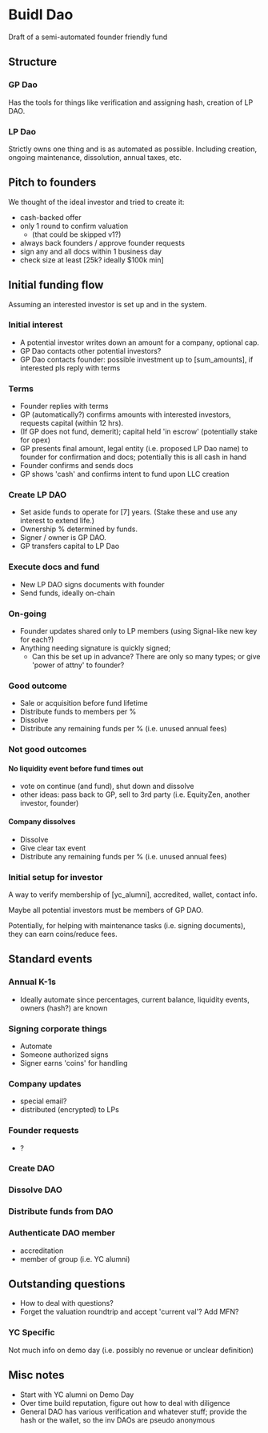 # Buidl Dao

Draft of a semi-automated founder friendly fund

## Structure

### GP Dao

Has the tools for things like verification and assigning hash, creation of LP DAO.

### LP Dao

Strictly owns one thing and is as automated as possible. Including creation, ongoing maintenance, dissolution, annual taxes, etc.

## Pitch to founders

We thought of the ideal investor and tried to create it:

- cash-backed offer
- only 1 round to confirm valuation
  - (that could be skipped v1?)
- always back founders / approve founder requests
- sign any and all docs within 1 business day
- check size at least [25k? ideally $100k min]

## Initial funding flow

Assuming an interested investor is set up and in the system.

### Initial interest

- A potential investor writes down an amount for a company, optional cap.
- GP Dao contacts other potential investors?
- GP Dao contacts founder: possible investment up to [sum_amounts], if interested pls reply with terms

### Terms

- Founder replies with terms
- GP (automatically?) confirms amounts with interested investors, requests capital (within 12 hrs).
- (If GP does not fund, demerit); capital held 'in escrow' (potentially stake for opex)
- GP presents final amount, legal entity (i.e. proposed LP Dao name) to founder for confirmation and docs; potentially this is all cash in hand
- Founder confirms and sends docs
- GP shows 'cash' and confirms intent to fund upon LLC creation

### Create LP DAO

- Set aside funds to operate for [7] years. (Stake these and use any interest to extend life.)
- Ownership % determined by funds.
- Signer / owner is GP DAO.
- GP transfers capital to LP Dao

### Execute docs and fund

- New LP DAO signs documents with founder
- Send funds, ideally on-chain

### On-going

- Founder updates shared only to LP members (using Signal-like new key for each?)
- Anything needing signature is quickly signed;
  - Can this be set up in advance? There are only so many types; or give 'power of attny' to founder?

### Good outcome

- Sale or acquisition before fund lifetime
- Distribute funds to members per %
- Dissolve
- Distribute any remaining funds per % (i.e. unused annual fees)

### Not good outcomes

#### No liquidity event before fund times out

- vote on continue (and fund), shut down and dissolve
- other ideas: pass back to GP, sell to 3rd party (i.e. EquityZen, another investor, founder)

#### Company dissolves

- Dissolve
- Give clear tax event
- Distribute any remaining funds per % (i.e. unused annual fees)

### Initial setup for investor

A way to verify membership of [yc_alumni], accredited, wallet, contact info.

Maybe all potential investors must be members of GP DAO.

Potentially, for helping with maintenance tasks (i.e. signing documents), they can earn coins/reduce fees.

## Standard events

### Annual K-1s

- Ideally automate since percentages, current balance, liquidity events, owners (hash?) are known

### Signing corporate things

- Automate
- Someone authorized signs
- Signer earns 'coins' for handling

### Company updates

- special email?
- distributed (encrypted) to LPs

### Founder requests

- ?

### Create DAO

### Dissolve DAO

### Distribute funds from DAO

### Authenticate DAO member

- accreditation
- member of group (i.e. YC alumni)

## Outstanding questions

- How to deal with questions?
- Forget the valuation roundtrip and accept 'current val'? Add MFN?

### YC Specific

Not much info on demo day (i.e. possibly no revenue or unclear definition)

## Misc notes

- Start with YC alumni on Demo Day
- Over time build reputation, figure out how to deal with diligence
- General DAO has various verification and whatever stuff; provide the hash or the wallet, so the inv DAOs are pseudo anonymous
